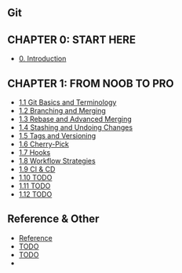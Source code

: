 ## Git
<div class="content-menu">
  <!-- CHAPTER 0 -->
  <h2>CHAPTER 0: START HERE</h2>
  <ul>
    <li>
      <a href="obsidian://open?vault=Codepedia&file=Git/0. Introduction">
        <span>0. Introduction</span>
      </a>
    </li>
  </ul>
  <!-- CHAPTER 1 -->
  <h2>CHAPTER 1: FROM NOOB TO PRO</h2>
  <ul>
    <li>
      <a href="obsidian://open?vault=Codepedia&file=Git/1.1 Git Basics and Terminology">
        <span>1.1 Git Basics and Terminology</span>
      </a>
    </li>
    <li>
      <a href="obsidian://open?vault=Codepedia&file=Git/1.2 Branching and Merging">
        <span>1.2 Branching and Merging</span>
      </a>
    </li>
    <li>
      <a href="obsidian://open?vault=Codepedia&file=Git/1.3 Rebase and Advanced Merging">
        <span>1.3 Rebase and Advanced Merging</span>
      </a>
    </li>
    <li>
      <a href="obsidian://open?vault=Codepedia&file=Git/1.4 Stashing and Undoing Changes">
        <span>1.4 Stashing and Undoing Changes</span>
      </a>
    </li>
    <li>
      <a href="obsidian://open?vault=Codepedia&file=Git/1.5 Tags and Versioning">
        <span>1.5 Tags and Versioning</span>
      </a>
    </li>
    <li>
      <a href="obsidian://open?vault=Codepedia&file=Git/1.6 Cherry-Pick">
        <span>1.6 Cherry-Pick</span>
      </a>
    </li>
    <li>
      <a href="obsidian://open?vault=Codepedia&file=Git/1.7 Hooks">
        <span>1.7 Hooks</span>
      </a>
    </li>
    <li>
      <a href="obsidian://open?vault=Codepedia&file=Git/1.8 Workflow Strategies">
        <span>1.8 Workflow Strategies</span>
      </a>
    </li>
    <li>
      <a href="obsidian://open?vault=Codepedia&file=Git/1.9 CI %26 CD">
        <span>1.9 CI & CD</span>
      </a>
    </li>
    <li>
      <a href="obsidian://open?vault=Codepedia&file=Git/1.10 Scope; External Variables">
        <span>1.10 TODO</span>
      </a>
    </li>
    <li>
      <a href="obsidian://open?vault=Codepedia&file=Git/1.11 Summary">
        <span>1.11 TODO</span>
      </a>
    </li>
    <li>
      <a href="obsidian://open?vault=Codepedia&file=Git/1.11 Summary">
        <span>1.12 TODO</span>
      </a>
    </li>
  </ul>
  <!-- CHAPTER 2 -->
  <h2>Reference & Other</h2>
  <ul>
    <li>
      <a href="obsidian://open?vault=Codepedia&file=Git/2.1 Variable Names">
        <span>Reference</span>
      </a>
    </li>
    <li>
      <a href="obsidian://open?vault=Codepedia&file=Git/2.2 Data Types and Sizes">
        <span>TODO</span>
      </a>
    </li>
    <li>
      <a href="obsidian://open?vault=Codepedia&file=Git/2.3 Constants">
        <span>TODO</span>
      </a>
    </li>
    <li>
  </ul>
</div>